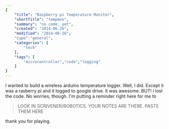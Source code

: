 ```yaml
---
{
    "title": "Raspberry pi Temperature Monitor",
    "shortTitle": "tempmon",
    "summary": "no code, yet",
    "created": "2014-06-26",
    "modified": "2014-06-26",
    "type":"general",
    "categories": [
        "tech"
    ],
    "tags": [
        "microcontroller","code","logging"
    ]
}
---
```

I wanted to build a wireless arduino temperature logger. Well, I did. Except it was a rasberry pi and it logged to 
google drive. it was awesome. BUT! i lost the code. No worries, though. I'm putting a reminder right here for me to
<blockquote>
LOOK IN SCRIVENER/ROBOTICS. YOUR NOTES ARE THERE. PASTE THEM HERE
</blockquote>

thank you for playing.
